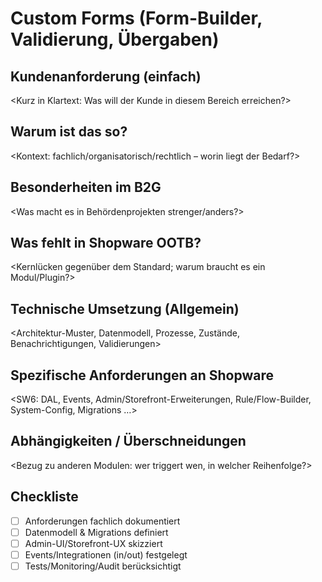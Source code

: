 # Custom Forms (Form-Builder, Validierung, Übergaben)

## Kundenanforderung (einfach)
<Kurz in Klartext: Was will der Kunde in diesem Bereich erreichen?>

## Warum ist das so?
<Kontext: fachlich/organisatorisch/rechtlich – worin liegt der Bedarf?>

## Besonderheiten im B2G
<Was macht es in Behördenprojekten strenger/anders?>

## Was fehlt in Shopware OOTB?
<Kernlücken gegenüber dem Standard; warum braucht es ein Modul/Plugin?>

## Technische Umsetzung (Allgemein)
<Architektur-Muster, Datenmodell, Prozesse, Zustände, Benachrichtigungen, Validierungen>

## Spezifische Anforderungen an Shopware
<SW6: DAL, Events, Admin/Storefront-Erweiterungen, Rule/Flow-Builder, System-Config, Migrations …>

## Abhängigkeiten / Überschneidungen
<Bezug zu anderen Modulen: wer triggert wen, in welcher Reihenfolge?>

## Checkliste
- [ ] Anforderungen fachlich dokumentiert
- [ ] Datenmodell & Migrations definiert
- [ ] Admin-UI/Storefront-UX skizziert
- [ ] Events/Integrationen (in/out) festgelegt
- [ ] Tests/Monitoring/Audit berücksichtigt
